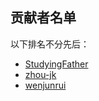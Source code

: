 ## 贡献者名单

以下排名不分先后：

- [StudyingFather](https://github.com/StudyingFather)
- [zhou-jk](https://github.com/zhou-jk)
- [wenjunrui](https://github.com/wenjunrui)